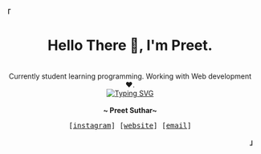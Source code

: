 <p align="left"><strong><samp>「</samp></strong></p>
<div align="center">
  
  <p align="center">
    <h1 align="center">
        Hello There 👋, I'm Preet.
    </h1>
      <br>
        Currently student learning programming. Working with Web development ❤️.
      <br>
    <div align="center" >
<a align="center" href="https://git.io/typing-svg"><img src="https://readme-typing-svg.herokuapp.com?font=Samp&size=20&pause=1000&width=435&lines=Student+by+day%2C+programmer+by+night" alt="Typing SVG" /></a>
    </div>
      <br>
      <b>
        ~ Preet Suthar~
      </b>
  </p>
</div>

<p align="center">
  <samp>
    [<a href="https://instagram.com/nottpreet28">instagram</a>]
    [<a href="https://preetsuthar.me">website</a>]
    [<a href="mailto:preetsutharxd@gmail.com">email</a>]
  </samp>
</p>
<p align="right"><strong><samp>」</samp></strong></p>
